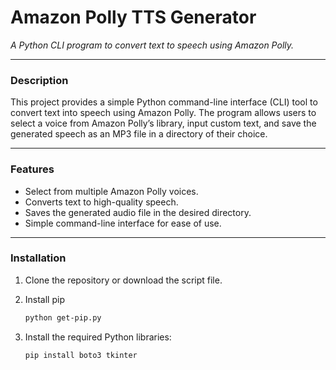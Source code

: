 # **Amazon Polly TTS Generator**

_A Python CLI program to convert text to speech using Amazon Polly._

---

### **Description**

This project provides a simple Python command-line interface (CLI) tool to convert text into speech using Amazon Polly. The program allows users to select a voice from Amazon Polly’s library, input custom text, and save the generated speech as an MP3 file in a directory of their choice.

---

### **Features**
- Select from multiple Amazon Polly voices.
- Converts text to high-quality speech.
- Saves the generated audio file in the desired directory.
- Simple command-line interface for ease of use.

---

### **Installation**

1. Clone the repository or download the script file.
2. Install pip
      ```bash
   python get-pip.py
4. Install the required Python libraries:

   ```bash
   pip install boto3 tkinter
